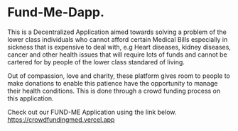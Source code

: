 # Fund-Me-Dapp.
This is a Decentralized Application aimed towards solving a problem of the lower class individuals who cannot afford certain Medical Bills especially in sickness that is expensive to deal with, e.g Heart diseases, kidney diseases, cancer and other health issues that will require lots of funds and cannot be cartered for by people of the lower class standared of living.

Out of compassion, love and charity, these platform gives room to people to make donations to enable this patience have the opportunity to manage their health conditions. This is done through a crowd funding process on this application.

Check out our FUND-ME Application using the link below.
https://crowdfundingmed.vercel.app
